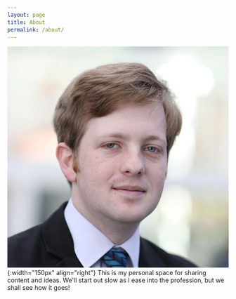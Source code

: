```yaml
---
layout: page
title: About
permalink: /about/
---
```

![Portrait](/media/portrait.png){:width="150px" align="right"} This is my personal space for sharing content and ideas. We'll start out slow as I ease into the profession, but we shall see how it goes!
